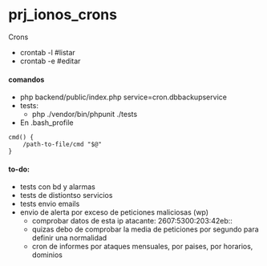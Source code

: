 # prj_ionos_crons
Crons
- crontab -l #listar
- crontab -e #editar

#### comandos
- php backend/public/index.php service=cron.dbbackupservice
- tests:
    - php ./vendor/bin/phpunit ./tests
- En .bash_profile
```sys
cmd() {
    /path-to-file/cmd "$@"
}
```



#### to-do:
- tests con bd y alarmas
- tests de distiontso servicios
- tests envio emails
- envio de alerta por exceso de peticiones maliciosas (wp)
    - comprobar datos de esta ip atacante: 2607:5300:203:42eb::
    - quizas debo de comprobar la media de peticiones por segundo para definir una normalidad
    - cron de informes por ataques mensuales, por paises, por horarios, dominios